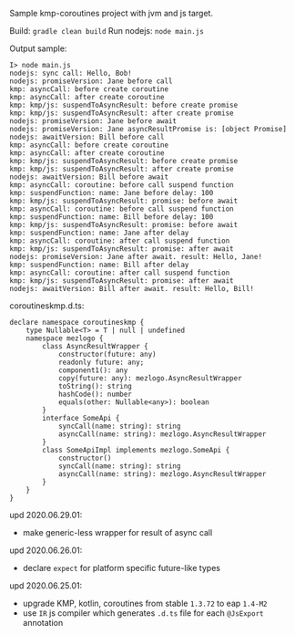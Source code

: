 Sample kmp-coroutines project with jvm and js target.

Build: `gradle clean build`
Run nodejs: `node main.js`

Output sample:
```
I> node main.js
nodejs: sync call: Hello, Bob!
nodejs: promiseVersion: Jane before call
kmp: asyncCall: before create coroutine
kmp: asyncCall: after create coroutine
kmp: kmp/js: suspendToAsyncResult: before create promise
kmp: kmp/js: suspendToAsyncResult: after create promise
nodejs: promiseVersion: Jane before await
nodejs: promiseVersion: Jane asyncResultPromise is: [object Promise]
nodejs: awaitVersion: Bill before call
kmp: asyncCall: before create coroutine
kmp: asyncCall: after create coroutine
kmp: kmp/js: suspendToAsyncResult: before create promise
kmp: kmp/js: suspendToAsyncResult: after create promise
nodejs: awaitVersion: Bill before await
kmp: asyncCall: coroutine: before call suspend function
kmp: suspendFunction: name: Jane before delay: 100
kmp: kmp/js: suspendToAsyncResult: promise: before await
kmp: asyncCall: coroutine: before call suspend function
kmp: suspendFunction: name: Bill before delay: 100
kmp: kmp/js: suspendToAsyncResult: promise: before await
kmp: suspendFunction: name: Jane after delay
kmp: asyncCall: coroutine: after call suspend function
kmp: kmp/js: suspendToAsyncResult: promise: after await
nodejs: promiseVersion: Jane after await. result: Hello, Jane!
kmp: suspendFunction: name: Bill after delay
kmp: asyncCall: coroutine: after call suspend function
kmp: kmp/js: suspendToAsyncResult: promise: after await
nodejs: awaitVersion: Bill after await. result: Hello, Bill!
```

coroutineskmp.d.ts:
```
declare namespace coroutineskmp {
    type Nullable<T> = T | null | undefined
    namespace mezlogo {
        class AsyncResultWrapper {
            constructor(future: any)
            readonly future: any;
            component1(): any
            copy(future: any): mezlogo.AsyncResultWrapper
            toString(): string
            hashCode(): number
            equals(other: Nullable<any>): boolean
        }
        interface SomeApi {
            syncCall(name: string): string
            asyncCall(name: string): mezlogo.AsyncResultWrapper
        }
        class SomeApiImpl implements mezlogo.SomeApi {
            constructor()
            syncCall(name: string): string
            asyncCall(name: string): mezlogo.AsyncResultWrapper
        }
    }
}
```

upd 2020.06.29.01:
- make generic-less wrapper for result of async call

upd 2020.06.26.01:
- declare `expect` for platform specific future-like types

upd 2020.06.25.01:
- upgrade KMP, kotlin, coroutines from stable `1.3.72` to eap `1.4-M2`
- use `IR` js compiler which generates `.d.ts` file for each `@JsExport` annotation